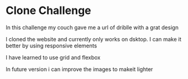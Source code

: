 <h1>Clone Challenge</h1>
<p>In this challenge my couch gave me a url of driblle with a grat design</p>
<p>I cloned the website and currently only works on dsktop. I can make it better by using responsive elements</p>
<p>I have learned to use grid and flexbox</p>
<p>In future version i can improve the images to makeit lighter</p>